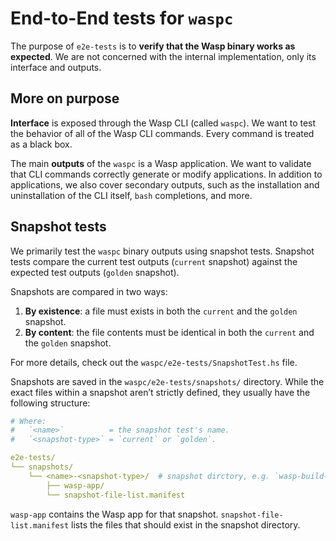 # End-to-End tests for `waspc`

The purpose of `e2e-tests` is to **verify that the Wasp binary works as expected**.
We are not concerned with the internal implementation, only its interface and outputs.

## More on purpose

**Interface** is exposed through the Wasp CLI (called `waspc`). 
We want to test the behavior of all of the Wasp CLI commands. 
Every command is treated as a black box.

The main **outputs** of the `waspc` is a Wasp application. 
We want to validate that CLI commands correctly generate or modify applications.
In addition to applications, we also cover secondary outputs, such as the installation and uninstallation of the CLI itself, `bash` completions, and more.

## Snapshot tests

We primarily test the `waspc` binary outputs using snapshot tests.
Snapshot tests compare the current test outputs (`current` snapshot) against the expected test outputs (`golden` snapshot).

Snapshots are compared in two ways:

1. **By existence**: a file must exists in both the `current` and the `golden` snapshot.
2. **By content**: the file contents must be identical in both the `current` and the `golden` snapshot.

For more details, check out the `waspc/e2e-tests/SnapshotTest.hs` file.

Snapshots are saved in the `waspc/e2e-tests/snapshots/` directory.
While the exact files within a snapshot aren’t strictly defined, they usually have the following structure:

```yaml
# Where:
#   `<name>`          = the snapshot test's name.
#   `<snapshot-type>` = `current` or `golden`.

e2e-tests/
└── snapshots/
    └── <name>-<snapshot-type>/  # snapshot dirctory, e.g. `wasp-build-current`, `wasp-build-golden`
        ├── wasp-app/
        └── snapshot-file-list.manifest
```

`wasp-app` contains the Wasp app for that snapshot.
`snapshot-file-list.manifest` lists the files that should exist in the snapshot directory.

